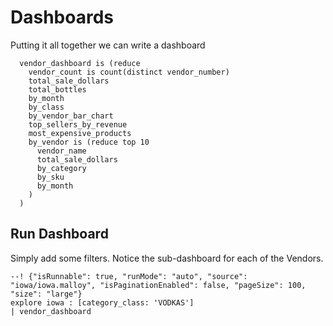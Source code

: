 # Dashboards
Putting it all together we can write a dashboard

```malloy
  vendor_dashboard is (reduce
    vendor_count is count(distinct vendor_number)
    total_sale_dollars
    total_bottles
    by_month 
    by_class
    by_vendor_bar_chart
    top_sellers_by_revenue
    most_expensive_products
    by_vendor is (reduce top 10
      vendor_name
      total_sale_dollars
      by_category
      by_sku
      by_month 
    )
  )
```

## Run Dashboard

Simply add some filters.  Notice the sub-dashboard for each of the Vendors.

```malloy
--! {"isRunnable": true, "runMode": "auto", "source": "iowa/iowa.malloy", "isPaginationEnabled": false, "pageSize": 100, "size": "large"}
explore iowa : [category_class: 'VODKAS']
| vendor_dashboard
```